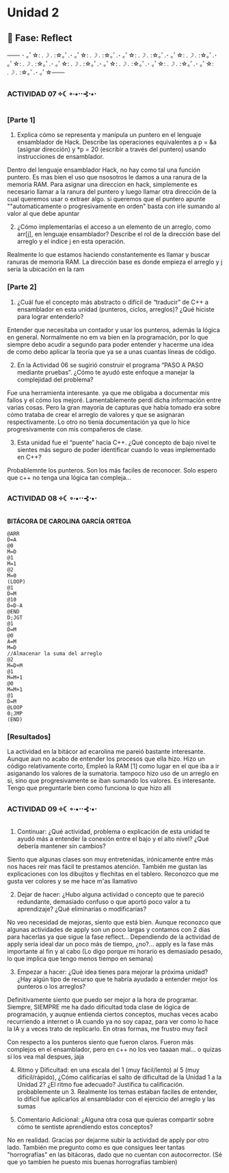 # Unidad 2

## 🤔 Fase: Reflect
─── ･ ｡ﾟ☆: *.☽ .* :☆｡ﾟ.･ ｡ﾟ☆: *.☽ .* :☆｡ﾟ.･ ｡ﾟ☆: *.☽ .* :☆｡ﾟ.･ ｡ﾟ☆: *.☽ .* :☆｡ﾟ.･ ｡ﾟ☆: *.☽ .* :☆｡ﾟ.･ ｡ﾟ☆: *.☽ .* :☆｡ﾟ.･ ｡ﾟ☆: *.☽ .* :☆｡ﾟ.･ ｡ﾟ☆: *.☽ .* :☆｡ﾟ.･ ｡ﾟ☆: *.☽ .* :☆｡ﾟ.･ ｡ﾟ☆───

### **ACTIVIDAD 07 ༓☾∘∙•⋅⋅⊰⋅•⋅**

### [Parte 1]

1. Explica cómo se representa y manipula un puntero en el lenguaje ensamblador de Hack. Describe las operaciones equivalentes a p = &a (asignar dirección) y *p = 20 (escribir a través del puntero) usando instrucciones de ensamblador.

Dentro del lenguaje ensamblador Hack, no hay como tal una función puntero. Es mas bien el uso que nsosotros le damos a una ranura de la memoria RAM.
Para asignar una direccion en hack, simplemente es necesario llamar a la ranura del puntero y luego llamar otra dirección de la cual queremos usar o extraer algo. si queremos que el puntero apunte ""automaticamente o progresivamente en orden" basta con irle sumando al valor al que debe apuntar

2. ¿Cómo implementarías el acceso a un elemento de un arreglo, como arr[j], en lenguaje ensamblador? Describe el rol de la dirección base del arreglo y el índice j en esta operación.

Realmente lo que estamos haciendo constantemente es llamar y buscar ranuras de memoria RAM. La dirección base es donde empieza el arreglo y j seria la ubicación en la ram

### [Parte 2]

1. ¿Cuál fue el concepto más abstracto o difícil de “traducir” de C++ a ensamblador en esta unidad (punteros, ciclos, arreglos)? ¿Qué hiciste para lograr entenderlo?

Entender que necesitaba un contador y usar los punteros, además la lógica en general. Normalmente no em va bien en la programación, por lo que siempre debo acudir a segundo para poder entender y hacerme una idea de como debo aplicar la teoría que ya se a unas cuantas líneas de código.

2. En la Actividad 06 se sugirió construir el programa “PASO A PASO mediante pruebas”. ¿Cómo te ayudó este enfoque a manejar la complejidad del problema?

Fue una herramienta interesante. ya que me obligaba a documentar mis fallos y el cómo los mejoré. Lamentablemente perdí dicha información entre varias cosas. Pero la gran mayoría de capturas que había tomado era sobre cómo trataba de crear el arreglo de valores y que se asignaran respectivamente. Lo otro no tienía documentación ya que lo hice progresivamente con mis compañeros de clase.

3. Esta unidad fue el “puente” hacia C++. ¿Qué concepto de bajo nivel te sientes más seguro de poder identificar cuando lo veas implementado en C++?

Probablemnte los punteros. Son los más faciles de reconocer. Solo espero que c++ no tenga una lógica tan compleja...

### **ACTIVIDAD 08 ༓☾∘∙•⋅⋅⊰⋅•⋅**

**BITÁCORA DE CAROLINA GARCÍA ORTEGA**

```
@ARR
D=A
@0
M=D
@1
M=1
@2
M=0
(LOOP)
@1
D=M
@10
D=D-A
@END
D;JGT
@1
D=M
@0
A=M
M=D
//Almacenar la suma del arreglo
@2
M=D+M
@1
M=M+1
@0
M=M+1
@1
D=M
@LOOP
0;JMP
(END)
```
### [Resultados]

La actividad en la bitácor ad ecarolina me pareió bastante interesante. Aunque aun no acabo de entender los procesos que ella hizo. Hizo un código relativamente corto, Empleó la RAM [1] como lugar en el que iba a ir asiganando los valores de la sumatoria. tampoco hizo uso de un arreglo en si, sino que progresivamente se iban sumando los valores. Es interesante. Tengo que preguntarle bien como funciona lo que hizo allí

### **ACTIVIDAD 09 ༓☾∘∙•⋅⋅⊰⋅•⋅**

1. Continuar: ¿Qué actividad, problema o explicación de esta unidad te ayudó más a entender la conexión entre el bajo y el alto nivel? ¿Qué debería mantener sin cambios?

Siento que algunas clases son muy entretenidas, irónicamente entre más nos haces reír mas fácil te prestamos atención. También me gustan las explicaciones con los dibujitos y flechitas en el tablero. Reconozco que me gusta ver colores y se me hace m'as llamativo

2. Dejar de hacer: ¿Hubo alguna actividad o concepto que te pareció redundante, demasiado confuso o que aportó poco valor a tu aprendizaje? ¿Qué eliminarías o modificarías?

No veo necesidad de mejoras, siento que está bien. Aunque reconozco que algunas actividades de apply son un poco largas y contamos con 2 días para hacerlas ya que sigue la fase reflect... Dependiendo de la actividad de apply sería ideal dar un poco más de tiempo, ¿no?... apply es la fase más importante al fin y al cabo (Lo digo porque mi horario es demasiado pesado, lo que implica que tengo menos tiempo en semana)

3. Empezar a hacer: ¿Qué idea tienes para mejorar la próxima unidad? ¿Hay algún tipo de recurso que te habría ayudado a entender mejor los punteros o los arreglos?

Definitivamente siento que puedo ser mejor a la hora de programar. Siempre, SIEMPRE me ha dado dificultad toda clase de lógica de programación, y auqnue entienda ciertos conceptos, muchas veces acabo recurriendo a internet o IA cuando ya no soy capaz, para ver como lo hace la IA y a veces trato de replicarlo. En otras formas, me frustro muy facil

Con respecto a los punteros siento que fueron claros. Fueron más complejos en el ensamblador, pero en c++ no los veo taaaan mal... o quizas si los vea mal despues, jaja

4. Ritmo y Dificultad: en una escala del 1 (muy fácil/lento) al 5 (muy difícil/rápido), ¿Cómo calificarías el salto de dificultad de la Unidad 1 a la Unidad 2? ¿El ritmo fue adecuado? Justifica tu calificación.
probablemente un 3. Realmente los temas estaban faciles de entender, lo dificil fue aplicarlos al ensamblador con el ejercicio del arreglo y las sumas 

5. Comentario Adicional: ¿Alguna otra cosa que quieras compartir sobre cómo te sentiste aprendiendo estos conceptos?

No en realidad. Gracias por dejarme subir la actividad de apply por otro lado.
También me pregunto como es que consigues leer tantas "horrografías" en las bitácoras, dado que no cuentan con autocorrector. (Sé que yo tambien he puesto mis buenas horrografías tambien)
